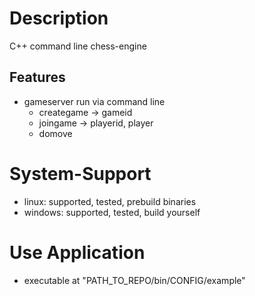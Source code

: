 # Description
C++ command line chess-engine

## Features
- gameserver run via command line
    - creategame -> gameid
    - joingame <gameid> -> playerid, player
    - domove <gameid> <playerid> <move>

# System-Support
- linux: supported, tested, prebuild binaries
- windows: supported, tested, build yourself

# Use Application
- executable at "PATH_TO_REPO/bin/CONFIG/example"